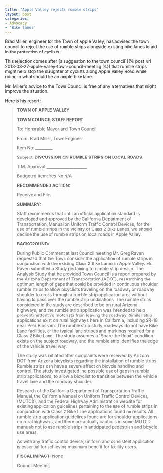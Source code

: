 ```yaml
---
title: "Apple Valley rejects rumble strips"
layout: post
categories:
- Advocacy
- 'Bike lanes'
---
```


Brad Miller, engineer for the Town of Apple Valley, has advised the town council to reject the use of rumble strips alongside existing bike lanes to aid in the protection of cyclists.

This rejection comes after [a suggestion to the town council]({% post_url 2013-03-27-apple-valley-town-council-meeting %}) that rumble strips might help stop the slaughter of cyclists along Apple Valley Road while riding in what should be an ample bike lane.

Mr. Miller's advice to the Town Council is free of any alternatives that might improve the situation.

Here is his report:

> **TOWN OF APPLE VALLEY**
>
> **TOWN COUNCIL STAFF REPORT**
>
> To: Honorable Mayor and Town Council
>
> >
> From: Brad Miller, Town Engineer
>
> Item No: \_\_\_\_\_\_\_\_\_
>
> Subject: **DISCUSSION ON RUMBLE STRIPS ON LOCAL ROADS.**
>
> T.M. Approval:\_\_\_\_\_\_\_\_\_\_\_\_\_\_\_\_\_\_\_\_\_
>
> Budgeted Item: Yes No N/A
>
> **RECOMMENDED ACTION:**
>
> Receive and File.
>
> **SUMMARY:**
>
> Staff recommends that until an official application standard is developed and approved by the California Department of Transportation, Manual on Uniform Traffic Control Devices, for the use of rumble strips in the vicinity of Class 2 Bike Lanes, we should decline the use of rumble strips on local roads in Apple Valley.
>
> **BACKGROUND:**
>
> During Public Comment at last Council meeting Mr. Greg Raven requested that the Town consider the application of rumble strips in conjunction with the existing Class 2 Bike Lanes in Apple Valley. Mr. Raven submitted a Study pertaining to rumble strip design. The Analysis Study that he provided Town Council is a report prepared by the Arizona Department of Transportation,(ADOT), researching the optimum length of gaps that could be provided in continuous shoulder rumble strips to allow bicyclists traveling on the roadway or roadway shoulder to cross through a rumble strip application area without having to pass over the rumble strip undulations. The rumble strips considered in the study are described to be on rural Arizona highways, and the rumble strip application was intended to help prevent inattentive motorists from leaving the roadway. Similar strip applications exist on rural highways here in California, including SR-18 near Pear Blossom. The rumble strip study roadways do not have Bike Lane facilities, or the typical lane stripes and markings required for a Class 2 Bike Lane. The study assumes a "Share the Road" condition exists on the subject roadway, and the rumble strip identifies the edge of the vehicle travel way.
>
> The study was initiated after complaints were received by Arizona DOT from Arizona bicyclists regarding the installation of rumble strips. Rumble strips can have a severe affect on bicycle handling and control. The study investigated the possible use of gaps in rumble strip applications, to allow a bicyclist to transition between the vehicle travel lane and the roadway shoulder.
>
> Research of the California Department of Transportation Traffic Manual, the California Manual on Uniform Traffic Control Devices, (MUTCD), and the Federal Highway Administration website for existing application guidelines pertaining to the use of rumble strips in conjunction with Class 2 Bike Lane applications found no results. All rumble strip application guidelines found are for shoulder applications on rural highways, and there are actually cautions in some MUTCD manuals not to use rumble strips in anticipated pedestrian and bicycle use areas.
>
> As with any traffic control device, uniform and consistent application is essential for achieving maximum benefit for facility users.
>
> **FISCAL IMPACT:** None
>
> Council Meeting 